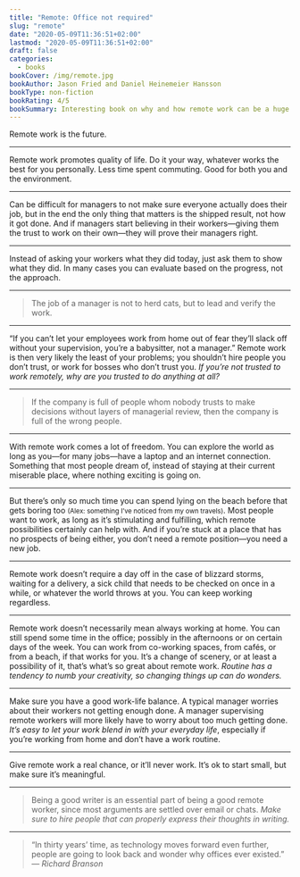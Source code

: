 ```yaml
---
title: "Remote: Office not required"
slug: "remote"
date: "2020-05-09T11:36:51+02:00"
lastmod: "2020-05-09T11:36:51+02:00"
draft: false
categories:
  - books
bookCover: /img/remote.jpg
bookAuthor: Jason Fried and Daniel Heinemeier Hansson
bookType: non-fiction
bookRating: 4/5
bookSummary: Interesting book on why and how remote work can be a huge benefit for many companies and employees.
---
```


Remote work is the future.

---

Remote work promotes quality of life. Do it your way, whatever works the best for you personally. Less time spent commuting. Good for both you and the environment.

---

Can be difficult for managers to not make sure everyone actually does their job, but in the end the only thing that matters is the shipped result, not how it got done. And if managers start believing in their workers—giving them the trust to work on their own—they will prove their managers right.

---

Instead of asking your workers what they did today, just ask them to show what they did. In many cases you can evaluate based on the progress, not the approach.

---

> The job of a manager is not to herd cats, but to lead and verify the work.

---

“If you can’t let your employees work from home out of fear they’ll slack off without your supervision, you’re a babysitter, not a manager.” Remote work is then very likely the least of your problems; you shouldn’t hire people you don’t trust, or work for bosses who don’t trust you. _If you’re not trusted to work remotely, why are you trusted to do anything at all?_

---

> If the company is full of people whom nobody trusts to make decisions without layers of managerial review, then the company is full of the wrong people.

---

With remote work comes a lot of freedom. You can explore the world as long as you—for many jobs—have a laptop and an internet connection. Something that most people dream of, instead of staying at their current miserable place, where nothing exciting is going on.

---

But there’s only so much time you can spend lying on the beach before that gets boring too <small>(Alex: something I’ve noticed from my own travels)</small>. Most people want to work, as long as it’s stimulating and fulfilling, which remote possibilities certainly can help with. And if you’re stuck at a place that has no prospects of being either, you don’t need a remote position—you need a new job.

---

Remote work doesn’t require a day off in the case of blizzard storms, waiting for a delivery, a sick child that needs to be checked on once in a while, or whatever the world throws at you. You can keep working regardless.

---

Remote work doesn’t necessarily mean always working at home. You can still spend some time in the office; possibly in the afternoons or on certain days of the week. You can work from co-working spaces, from cafés, or from a beach, if that works for you. It’s a change of scenery, or at least a possibility of it, that’s what’s so great about remote work. _Routine has a tendency to numb your creativity, so changing things up can do wonders._

---

Make sure you have a good work-life balance. A typical manager worries about their workers not getting enough done. A manager supervising remote workers will more likely have to worry about too much getting done. _It’s easy to let your work blend in with your everyday life_, especially if you’re working from home and don’t have a work routine.

---

Give remote work a real chance, or it’ll never work. It’s ok to start small, but make sure it’s meaningful.

---

> Being a good writer is an essential part of being a good remote worker, since most arguments are settled over email or chats. _Make sure to hire people that can properly express their thoughts in writing._

---

> “In thirty years’ time, as technology moves forward even further, people are going to look back and wonder why offices ever existed.”
> <cite>— Richard Branson</cite>